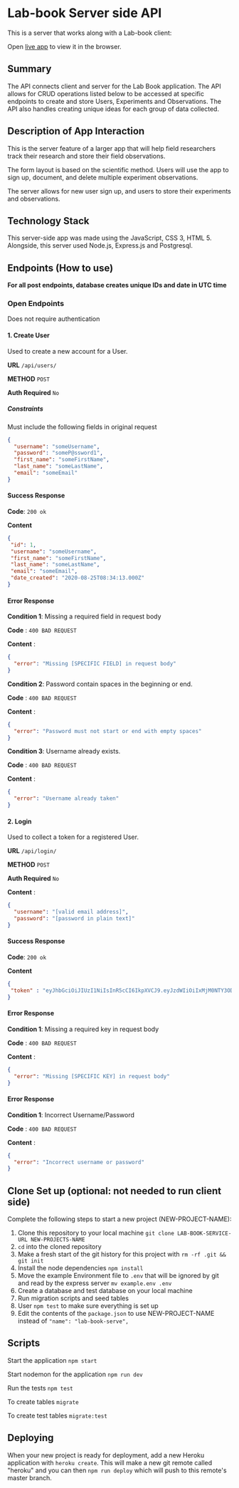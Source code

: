 # Lab-book Server side API

This is a server that works along with a Lab-book client: 

Open [live app](https://frozen-lowlands-31689.herokuapp.com/) to view it in the browser.

## Summary 
The API connects client and server for the Lab Book application. The API allows for CRUD operations listed below to be accessed at specific endpoints to create and store Users, Experiments and Observations. The API also handles creating unique ideas for each group of data collected. 

## Description of App Interaction
This is the server feature of a larger app that will help field researchers track their research and store their field observations.

The form layout is based on the scientific method. Users will use the app to sign up, document, and delete multiple experiment observations.

The server allows for new user sign up, and users to store their experiments and observations. 

## Technology Stack
This server-side app was made using the JavaScript, CSS 3, HTML 5. Alongside, this server used Node.js, Express.js and Postgresql.


## Endpoints (How to use)
**For all post endpoints, database creates unique IDs and date in UTC time**

### Open Endpoints
Does not require authentication

#### 1. Create User
Used to create a new account for a User. 

**URL** `/api/users/`

**METHOD** `POST`

**Auth Required** `No`

##### Constraints 
Must include the following fields in original request 

``` json
{
  "username": "someUsername",
  "password": "someP@ssword1",
  "first_name": "someFirstName",
  "last_name": "someLastName",
  "email": "someEmail"
}
```

#### Success Response

**Code**: `200 ok`

**Content**
 ``` json 
 {
  "id": 1,
  "username": "someUsername",
  "first_name": "someFirstName",
  "last_name": "someLastName",
  "email": "someEmail",
  "date_created": "2020-08-25T08:34:13.000Z"
 }
```

#### Error Response

**Condition 1**: Missing a required field in request body 

**Code** : `400 BAD REQUEST`

**Content** : 
``` json
{
  "error": "Missing [SPECIFIC FIELD] in request body"
}

```
**Condition 2**: Password contain spaces in the beginning or end.

**Code** : `400 BAD REQUEST`

**Content** : 
``` json
{
  "error": "Password must not start or end with empty spaces"
}
```
**Condition 3**: Username already exists. 

**Code** : `400 BAD REQUEST`

**Content** : 
``` json
{
  "error": "Username already taken"
}
```

#### 2. Login
Used to collect a token for a registered User. 

**URL** `/api/login/`

**METHOD** `POST`

**Auth Required** `No`

**Content** : 
``` json
{
  "username": "[valid email address]",
  "password": "[password in plain text]"
}
```

#### Success Response

**Code**: `200 ok`

**Content**
 ``` json 
 {
  "token" : "eyJhbGciOiJIUzI1NiIsInR5cCI6IkpXVCJ9.eyJzdWIiOiIxMjM0NTY3ODkwIiwidXNlcl9pZCI6IjIiLCJpYXQiOjE1MTYyMzkwMjJ9.XSEH_rpQwQ8GKLAr6siB_NemU7MwxYxirSsR-l18VZ4"
 }
```

#### Error Response

**Condition 1**: Missing a required key in request body 

**Code** : `400 BAD REQUEST`

**Content** : 
``` json
{
  "error": "Missing [SPECIFIC KEY] in request body"
}

```

#### Error Response

**Condition 1**: Incorrect Username/Password 

**Code** : `400 BAD REQUEST`

**Content** : 
``` json
{
  "error": "Incorrect username or password"
}

```

## Clone Set up (optional: not needed to run client side)

Complete the following steps to start a new project (NEW-PROJECT-NAME):

1. Clone this repository to your local machine `git clone LAB-BOOK-SERVICE-URL NEW-PROJECTS-NAME`
2. `cd` into the cloned repository
3. Make a fresh start of the git history for this project with `rm -rf .git && git init`
4. Install the node dependencies `npm install`
5. Move the example Environment file to `.env` that will be ignored by git and read by the express server `mv example.env .env`
6. Create a database and test database on your local machine
7. Run migration scripts and seed tables
8. User `npm test` to make sure everything is set up
9. Edit the contents of the `package.json` to use NEW-PROJECT-NAME instead of `"name": "lab-book-serve",`

## Scripts

Start the application `npm start`

Start nodemon for the application `npm run dev`

Run the tests `npm test`

To create tables `migrate`
    
To create test tables `migrate:test`

## Deploying

When your new project is ready for deployment, add a new Heroku application with `heroku create`. This will make a new git remote called "heroku" and you can then `npm run deploy` which will push to this remote's master branch.
